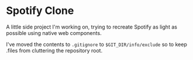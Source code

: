 # Spotify Clone

A little side project I'm working on, trying to recreate Spotify as light as possible using native web components.

I've moved the contents to `.gitignore` to `$GIT_DIR/info/exclude` so to keep .files from cluttering the repository root.